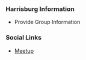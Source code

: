 ### Harrisburg Information
* Provide Group Information

### Social Links
* [Meetup]("https://www.meetup.com/OWASP-Harrisburg-Chapter/")


